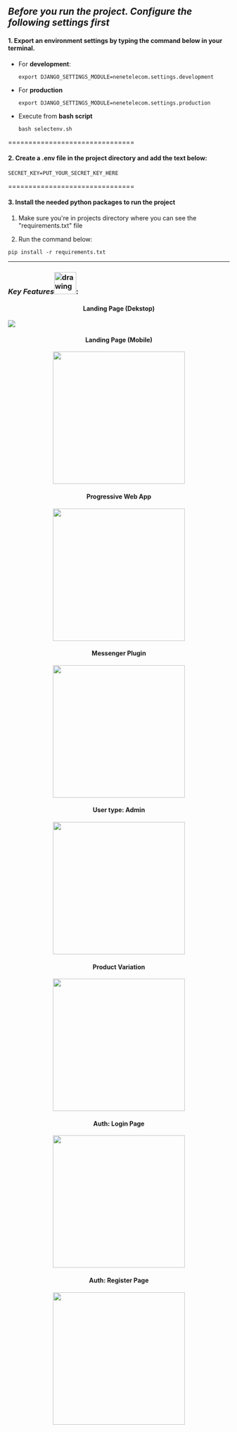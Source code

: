 ## _Before you run the project. Configure the following settings first_

#### 1. Export an environment settings by typing the command below in your terminal.

- For **development**:

  ```
  export DJANGO_SETTINGS_MODULE=nenetelecom.settings.development
  ```

- For **production**

  ```
  export DJANGO_SETTINGS_MODULE=nenetelecom.settings.production
  ```

- Execute from **bash script**

  ```
  bash selectenv.sh
  ```

===============================

#### 2. Create a .env file in the project directory and add the text below:

```
SECRET_KEY=PUT_YOUR_SECRET_KEY_HERE
```

===============================

#### 3. Install the needed python packages to run the project

1. Make sure you're in projects directory where you can see the "requirements.txt" file

2. Run the command below:

```
pip install -r requirements.txt
```

---

### _Key Features_<img src="./public/REACT/images/66a885fc730d35c7fdd513c76d84eebd.gif" alt="drawing" width="50"/>:

<h4 align="center">Landing Page (Dekstop)</h4>
<img src="./public/screenshots/LandingPage-Desktop.png" width=""/>

<h4 align="center">Landing Page (Mobile)</h4>
<p align="center">
<img  src="./public/screenshots/LandingPage-Mobile.png" width="300"/>
</p>

<h4 align="center">Progressive Web App</h4>
<p align="center">
<img  src="./public/screenshots/StorePWA.png" width="300"/>
</p>

<h4 align="center">Messenger Plugin</h4>
<p align="center">
<img  src="./public/screenshots/StoreMESSENGER.png" width="300"/>
</p>

<h4 align="center">User type: Admin</h4>
<p align="center">
<img  src="./public/screenshots/StoreNAVADMIN.png" width="300"/>
</p>

<h4 align="center">Product Variation</h4>
<p align="center">
<img  src="./public/screenshots/StorePRODUCTDETAIL.png" width="300"/>
</p>

<h4 align="center">Auth: Login Page</h4>
<p align="center">
<img  src="./public/screenshots/StoreLOGIN.png" width="300"/>
</p>

<h4 align="center">Auth: Register Page</h4>
<p align="center">
<img src="./public/screenshots/StoreREGISTER.png" width="300"/>
</p>
